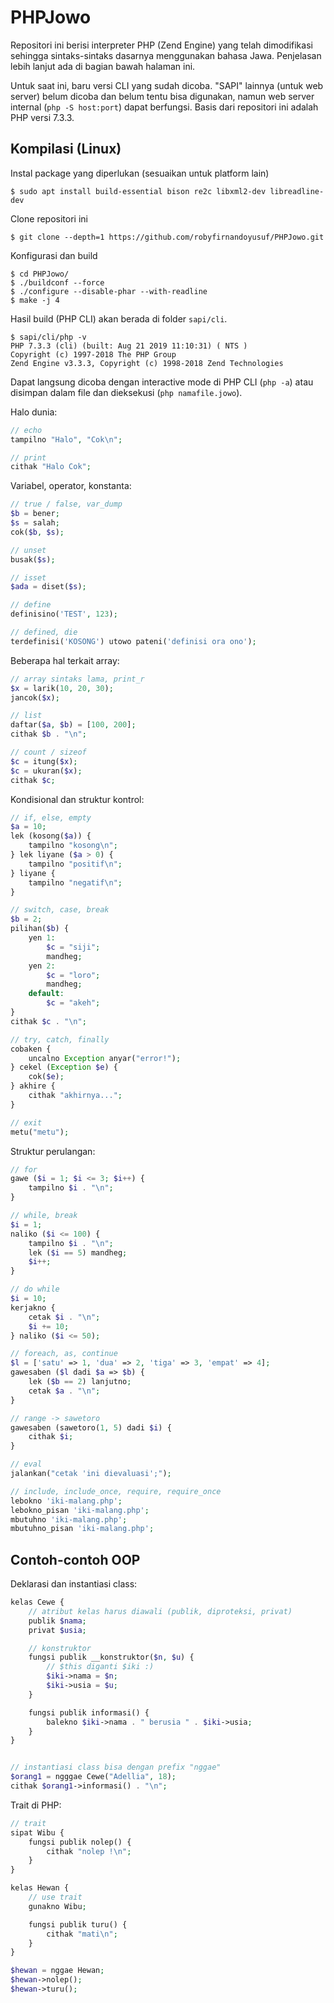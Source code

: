 PHPJowo
===================

Repositori ini berisi interpreter PHP (Zend Engine) yang telah dimodifikasi sehingga sintaks-sintaks dasarnya menggunakan bahasa Jawa. Penjelasan lebih lanjut ada di bagian bawah halaman ini.

Untuk saat ini, baru versi CLI yang sudah dicoba. "SAPI" lainnya (untuk web server) belum dicoba dan belum tentu bisa digunakan, namun web server internal (`php -S host:port`) dapat berfungsi. Basis dari repositori ini adalah PHP versi 7.3.3.


## Kompilasi (Linux)
Instal package yang diperlukan (sesuaikan untuk platform lain)
```
$ sudo apt install build-essential bison re2c libxml2-dev libreadline-dev 
```
Clone repositori ini
```
$ git clone --depth=1 https://github.com/robyfirnandoyusuf/PHPJowo.git
```
Konfigurasi dan build
```
$ cd PHPJowo/
$ ./buildconf --force
$ ./configure --disable-phar --with-readline
$ make -j 4
```
Hasil build (PHP CLI) akan berada di folder `sapi/cli`.
```
$ sapi/cli/php -v
PHP 7.3.3 (cli) (built: Aug 21 2019 11:10:31) ( NTS )
Copyright (c) 1997-2018 The PHP Group
Zend Engine v3.3.3, Copyright (c) 1998-2018 Zend Technologies
```

Dapat langsung dicoba dengan interactive mode di PHP CLI (`php -a`) atau disimpan dalam file dan dieksekusi (`php namafile.jowo`).

Halo dunia:
```php
// echo
tampilno "Halo", "Cok\n";

// print
cithak "Halo Cok";
```

Variabel, operator, konstanta:
```php
// true / false, var_dump
$b = bener;
$s = salah;
cok($b, $s);

// unset
busak($s);

// isset
$ada = diset($s);

// define
definisino('TEST', 123);

// defined, die
terdefinisi('KOSONG') utowo pateni('definisi ora ono');
```
Beberapa hal terkait array:
```php
// array sintaks lama, print_r
$x = larik(10, 20, 30);
jancok($x);

// list
daftar($a, $b) = [100, 200];
cithak $b . "\n";

// count / sizeof
$c = itung($x);
$c = ukuran($x); 
cithak $c;
```

Kondisional dan struktur kontrol:
```php
// if, else, empty
$a = 10;
lek (kosong($a)) {
    tampilno "kosong\n";
} lek liyane ($a > 0) {
    tampilno "positif\n";
} liyane {
    tampilno "negatif\n";
}

// switch, case, break
$b = 2;
pilihan($b) {
    yen 1: 
        $c = "siji"; 
        mandheg;
    yen 2:
        $c = "loro";
        mandheg;
    default:
        $c = "akeh";
}
cithak $c . "\n";

// try, catch, finally
cobaken {
    uncalno Exception anyar("error!");
} cekel (Exception $e) {
    cok($e);
} akhire {
    cithak "akhirnya...";
}

// exit
metu("metu");
```

Struktur perulangan:
```php
// for
gawe ($i = 1; $i <= 3; $i++) {
    tampilno $i . "\n";
}

// while, break
$i = 1;
naliko ($i <= 100) {
    tampilno $i . "\n";
    lek ($i == 5) mandheg;
    $i++;
}

// do while
$i = 10;
kerjakno {
    cetak $i . "\n";
    $i += 10;
} naliko ($i <= 50);

// foreach, as, continue
$l = ['satu' => 1, 'dua' => 2, 'tiga' => 3, 'empat' => 4];
gawesaben ($l dadi $a => $b) {
    lek ($b == 2) lanjutno;
    cetak $a . "\n";
}

// range -> sawetoro
gawesaben (sawetoro(1, 5) dadi $i) {
    cithak $i;
}
```

```php
// eval
jalankan("cetak 'ini dievaluasi';");

// include, include_once, require, require_once
lebokno 'iki-malang.php';
lebokno_pisan 'iki-malang.php';
mbutuhno 'iki-malang.php';
mbutuhno_pisan 'iki-malang.php';
```

## Contoh-contoh OOP

Deklarasi dan instantiasi class:
```php
kelas Cewe {
    // atribut kelas harus diawali (publik, diproteksi, privat)
    publik $nama;
    privat $usia;

    // konstruktor
    fungsi publik __konstruktor($n, $u) {
        // $this diganti $iki :)
        $iki->nama = $n;
        $iki->usia = $u;
    }

    fungsi publik informasi() {
        balekno $iki->nama . " berusia " . $iki->usia;
    }
}


// instantiasi class bisa dengan prefix "nggae"
$orang1 = ngggae Cewe("Adellia", 18);
cithak $orang1->informasi() . "\n";
```

Trait di PHP:
```php
// trait
sipat Wibu {
    fungsi publik nolep() {
        cithak "nolep !\n";
    }
}

kelas Hewan {
    // use trait
    gunakno Wibu;

    fungsi publik turu() {
        cithak "mati\n";
    }
}

$hewan = nggae Hewan;
$hewan->nolep();
$hewan->turu();
